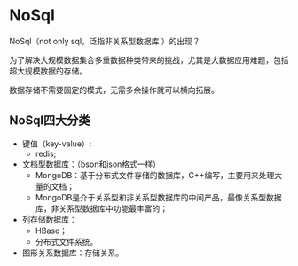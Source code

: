 # NoSql

NoSql（not only sql，泛指非关系型数据库 ）的出现？

为了解决大规模数据集合多重数据种类带来的挑战，尤其是大数据应用难题，包括超大规模数据的存储。

数据存储不需要固定的模式，无需多余操作就可以横向拓展。

## NoSql四大分类

- 键值（key-value）:
  - redis;
- 文档型数据库：（bson和json格式一样）
  - MongoDB：基于分布式文件存储的数据库，C++编写，主要用来处理大量的文档；
  - MongoDB是介于关系型和非关系型数据库的中间产品，最像关系型数据库，非关系型数据库中功能最丰富的；
- 列存储数据库：
  - HBase；
  - 分布式文件系统。
- 图形关系数据库：存储关系。

